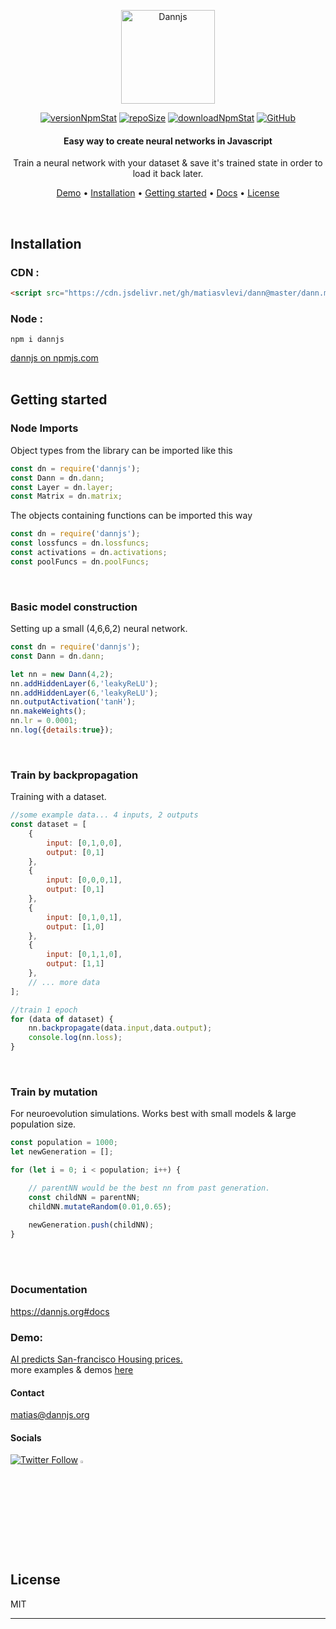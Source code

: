
<p align="center">
  <a href="https://dannjs.org/">
    <img src="https://dannjs.org/transparentlogo.png" alt="Dannjs" height="150" />
  </a>
</p>

<p align="center">
    <a href="https://www.npmjs.com/package/dannjs" target="_blank"><img src="https://img.shields.io/npm/v/dannjs?style=flat&color=f69e7b&labelColor=383e56" alt="versionNpmStat"/></a> <a href="https://github.com/matiasvlevi/Dann" target="_blank"><img src="https://img.shields.io/github/repo-size/matiasvlevi/Dann?style=flat&label=size&color=f69e7b&labelColor=383e56" alt="repoSize"/></a> <a href="https://www.npmjs.com/package/dannjs" target="_blank"><img src="https://img.shields.io/npm/dt/dannjs?style=flat&color=f69e7b&labelColor=383e56" alt="downloadNpmStat"/></a> <a href="https://raw.githubusercontent.com/matiasvlevi/Dann/master/LICENSE" target="_blank"><img alt="GitHub" src="https://img.shields.io/github/license/matiasvlevi/dann?color=f69e7b&labelColor=383e56" alt="Liscence"></a>
</p>
<h4 align="center">Easy way to create neural networks in Javascript</h4>
<p align="center">
    Train a neural network with your dataset & save it's trained state in order to load it back later.

</p>

<p align="center">
  <a href="#Demo">Demo</a> •
  <a href="#Installation">Installation</a> •
  <a href="#Getting-started">Getting started</a> •
  <a href="https://github.com/matiasvlevi/Dann/wiki">Docs</a> •
  <a href="#license">License</a>
</p>
<br/>


## Installation
### CDN :
```html
<script src="https://cdn.jsdelivr.net/gh/matiasvlevi/dann@master/dann.min.js"></script>
```
### Node :
```
npm i dannjs
```
[dannjs on npmjs.com](https://www.npmjs.com/package/dannjs)
<br/><br/>

## Getting started


### Node Imports

 Object types from the library can be imported like this
```js
const dn = require('dannjs');
const Dann = dn.dann;
const Layer = dn.layer;
const Matrix = dn.matrix;
 ```
The objects containing functions can be imported this way
```js
const dn = require('dannjs');
const lossfuncs = dn.lossfuncs;
const activations = dn.activations;
const poolFuncs = dn.poolFuncs;
 ```

<br/>

### Basic model construction
Setting up a small (4,6,6,2) neural network.
```js
const dn = require('dannjs');
const Dann = dn.dann;

let nn = new Dann(4,2);
nn.addHiddenLayer(6,'leakyReLU');
nn.addHiddenLayer(6,'leakyReLU');
nn.outputActivation('tanH');
nn.makeWeights();
nn.lr = 0.0001;
nn.log({details:true});
```
<br/>


### Train by backpropagation
Training with a dataset.
```js
//some example data... 4 inputs, 2 outputs
const dataset = [
    {
        input: [0,1,0,0],
        output: [0,1]
    },
    {
        input: [0,0,0,1],
        output: [0,1]
    },
    {
        input: [0,1,0,1],
        output: [1,0]
    },
    {
        input: [0,1,1,0],
        output: [1,1]
    },
    // ... more data
];

//train 1 epoch
for (data of dataset) {
    nn.backpropagate(data.input,data.output);
    console.log(nn.loss);
}

```

<br/>

### Train by mutation
For neuroevolution simulations. Works best with small models & large population size.
```js
const population = 1000;
let newGeneration = [];

for (let i = 0; i < population; i++) {

    // parentNN would be the best nn from past generation.
    const childNN = parentNN;
    childNN.mutateRandom(0.01,0.65);

    newGeneration.push(childNN);
}

```

<br/>

<br/>

### Documentation
https://dannjs.org#docs

### Demo:
[AI predicts San-francisco Housing prices.](https://dannjs.org/livedemo.html) <br/>
more examples & demos [here](https://dannjs.org/#exm)
<br/>

#### Contact
matias@dannjs.org


#### Socials

</span>
<a href="https://twitter.com/DannjsAi" target="_blanck"><img alt="Twitter Follow" src="https://img.shields.io/twitter/follow/DannjsAi?label=Twitter&style=social"></a>
<span class="badge-patreon">
<a href="https://www.patreon.com/dannjs" title="Donate to this project using Patreon"><img src="https://external-content.duckduckgo.com/iu/?u=https%3A%2F%2Fres-3.cloudinary.com%2Fcrunchbase-production%2Fimage%2Fupload%2Fc_lpad%2Ch_256%2Cw_256%2Cf_auto%2Cq_auto%3Aeco%2Fv1498102829%2Foul9xkady63xqqn3iw7c.png&f=1&nofb=1" alt="Patreon donate button" height="2.5%" width="2.5%"/></a>

<br/>
<br/>
<br/>
<br/>

## License

MIT


---
